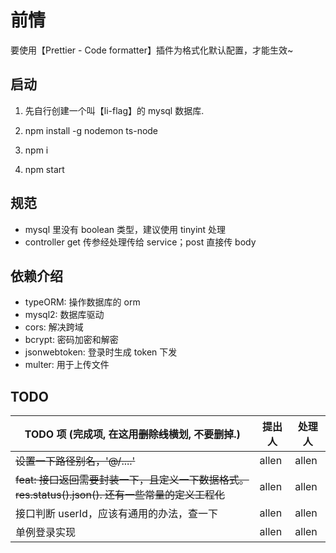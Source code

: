 # 前情

要使用【Prettier - Code formatter】插件为格式化默认配置，才能生效~

## 启动

1. 先自行创建一个叫【li-flag】的 mysql 数据库.

2. npm install -g nodemon ts-node

3. npm i

4. npm start

## 规范

- mysql 里没有 boolean 类型，建议使用 tinyint 处理
- controller get 传参经处理传给 service；post 直接传 body

## 依赖介绍

- typeORM: 操作数据库的 orm
- mysql2: 数据库驱动
- cors: 解决跨域
- bcrypt: 密码加密和解密
- jsonwebtoken: 登录时生成 token 下发
- multer: 用于上传文件

## TODO

| TODO 项 (完成项, 在这用~~删除线~~横划, 不要删掉.)                                                 | 提出人 | 处理人 |
| ------------------------------------------------------------------------------------------------- | ------ | ------ |
| ~~设置一下路径别名，'@/....'~~                                                                    | allen  | allen  |
| ~~feat: 接口返回需要封装一下，且定义一下数据格式。res.status().json(). 还有一些常量的定义工程化~~ | allen  | allen  |
| 接口判断 userId，应该有通用的办法，查一下                                                         | allen  | allen  |
| 单例登录实现                                                                                      | allen  | allen  |
